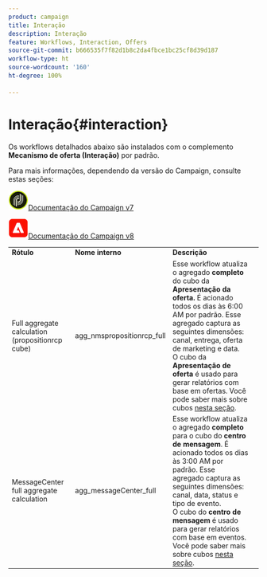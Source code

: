 ```yaml
---
product: campaign
title: Interação
description: Interação
feature: Workflows, Interaction, Offers
source-git-commit: b666535f7f82d1b8c2da4fbce1bc25cf8d39d187
workflow-type: ht
source-wordcount: '160'
ht-degree: 100%

---
```



# Interação{#interaction}



Os workflows detalhados abaixo são instalados com o complemento **Mecanismo de oferta (Interação)** por padrão.

Para mais informações, dependendo da versão do Campaign, consulte estas seções:

![](assets/do-not-localize/v7.jpeg)[Documentação do Campaign v7](../../interaction/using/interaction-and-offer-management.md)

![](assets/do-not-localize/v8.png)[Documentação do Campaign v8](https://experienceleague.adobe.com/docs/campaign/campaign-v8/send/interaction/interaction.html?lang=pt-BR)


<table> 
 <tbody> 
  <tr> 
   <td> <strong>Rótulo</strong><br /> </td> 
   <td> <strong>Nome interno</strong><br /> </td> 
   <td> <strong>Descrição</strong><br /> </td> 
  </tr> 
  <tr> 
   <td> <span class="uicontrol">Full aggregate calculation (propositionrcp cube)</span> <br /> </td> 
   <td> <span class="uicontrol">agg_nmspropositionrcp_full</span> <br /> </td> 
   <td> Esse workflow atualiza o agregado <strong>completo</strong> do cubo da <strong>Apresentação da oferta. </strong> É acionado todos os dias às 6:00 AM por padrão. Esse agregado captura as seguintes dimensões: canal, entrega, oferta de marketing e data.<br /> O cubo da <strong>Apresentação de oferta</strong> é usado para gerar relatórios com base em ofertas. Você pode saber mais sobre cubos <a href="../../reporting/using/ac-cubes.md">nesta seção</a>.<br /> </td> 
  </tr> 
   <tr> 
   <td> <span class="uicontrol">MessageCenter full aggregate calculation</span> <br /> </td> 
   <td> <span class="uicontrol">agg_messageCenter_full</span> <br /> </td> 
   <td> Esse workflow atualiza o agregado <strong>completo</strong> para o cubo do <strong>centro de mensagem</strong>. É acionado todos os dias às 3:00 AM por padrão. Esse agregado captura as seguintes dimensões: canal, data, status e tipo de evento.<br /> O cubo do <strong>centro de mensagem</strong> é usado para gerar relatórios com base em eventos. Você pode saber mais sobre cubos <a href="../../reporting/using/ac-cubes.md">nesta seção</a>.<br /> </td> 
   <td> <br /> </td> 
  </tr> 
 </tbody> 
</table>

